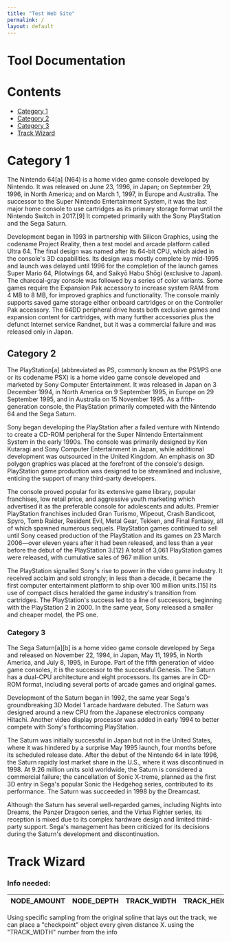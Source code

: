 ```yaml
---
title: "Test Web Site"
permalink: /
layout: default
---
```

# Tool Documentation

# Contents
- [Category 1](#category-1)
- [Category 2](#category-2)
- [Category 3](#category-3)
- [Track Wizard](#track-wizard)

# Category 1

The Nintendo 64[a] (N64) is a home video game console developed by Nintendo. It was released on June 23, 1996, in Japan; on September 29, 1996, in North America; and on March 1, 1997, in Europe and Australia. The successor to the Super Nintendo Entertainment System, it was the last major home console to use cartridges as its primary storage format until the Nintendo Switch in 2017.[9] It competed primarily with the Sony PlayStation and the Sega Saturn.

Development began in 1993 in partnership with Silicon Graphics, using the codename Project Reality, then a test model and arcade platform called Ultra 64. The final design was named after its 64-bit CPU, which aided in the console's 3D capabilities. Its design was mostly complete by mid-1995 and launch was delayed until 1996 for the completion of the launch games Super Mario 64, Pilotwings 64, and Saikyō Habu Shōgi (exclusive to Japan). The charcoal-gray console was followed by a series of color variants. Some games require the Expansion Pak accessory to increase system RAM from 4 MB to 8 MB, for improved graphics and functionality. The console mainly supports saved game storage either onboard cartridges or on the Controller Pak accessory. The 64DD peripheral drive hosts both exclusive games and expansion content for cartridges, with many further accessories plus the defunct Internet service Randnet, but it was a commercial failure and was released only in Japan.



## Category 2

The PlayStation[a] (abbreviated as PS, commonly known as the PS1/PS one or its codename PSX) is a home video game console developed and marketed by Sony Computer Entertainment. It was released in Japan on 3 December 1994, in North America on 9 September 1995, in Europe on 29 September 1995, and in Australia on 15 November 1995. As a fifth-generation console, the PlayStation primarily competed with the Nintendo 64 and the Sega Saturn.

Sony began developing the PlayStation after a failed venture with Nintendo to create a CD-ROM peripheral for the Super Nintendo Entertainment System in the early 1990s. The console was primarily designed by Ken Kutaragi and Sony Computer Entertainment in Japan, while additional development was outsourced in the United Kingdom. An emphasis on 3D polygon graphics was placed at the forefront of the console's design. PlayStation game production was designed to be streamlined and inclusive, enticing the support of many third-party developers.

The console proved popular for its extensive game library, popular franchises, low retail price, and aggressive youth marketing which advertised it as the preferable console for adolescents and adults. Premier PlayStation franchises included Gran Turismo, Wipeout, Crash Bandicoot, Spyro, Tomb Raider, Resident Evil, Metal Gear, Tekken, and Final Fantasy, all of which spawned numerous sequels. PlayStation games continued to sell until Sony ceased production of the PlayStation and its games on 23 March 2006—over eleven years after it had been released, and less than a year before the debut of the PlayStation 3.[12] A total of 3,061 PlayStation games were released, with cumulative sales of 967 million units.

The PlayStation signalled Sony's rise to power in the video game industry. It received acclaim and sold strongly; in less than a decade, it became the first computer entertainment platform to ship over 100 million units.[15] Its use of compact discs heralded the game industry's transition from cartridges. The PlayStation's success led to a line of successors, beginning with the PlayStation 2 in 2000. In the same year, Sony released a smaller and cheaper model, the PS one.

### Category 3

The Sega Saturn[a][b] is a home video game console developed by Sega and released on November 22, 1994, in Japan, May 11, 1995, in North America, and July 8, 1995, in Europe. Part of the fifth generation of video game consoles, it is the successor to the successful Genesis. The Saturn has a dual-CPU architecture and eight processors. Its games are in CD-ROM format, including several ports of arcade games and original games.

Development of the Saturn began in 1992, the same year Sega's groundbreaking 3D Model 1 arcade hardware debuted. The Saturn was designed around a new CPU from the Japanese electronics company Hitachi. Another video display processor was added in early 1994 to better compete with Sony's forthcoming PlayStation.

The Saturn was initially successful in Japan but not in the United States, where it was hindered by a surprise May 1995 launch, four months before its scheduled release date. After the debut of the Nintendo 64 in late 1996, the Saturn rapidly lost market share in the U.S., where it was discontinued in 1998. At 9.26 million units sold worldwide, the Saturn is considered a commercial failure; the cancellation of Sonic X-treme, planned as the first 3D entry in Sega's popular Sonic the Hedgehog series, contributed to its performance. The Saturn was succeeded in 1998 by the Dreamcast.

Although the Saturn has several well-regarded games, including Nights into Dreams, the Panzer Dragoon series, and the Virtua Fighter series, its reception is mixed due to its complex hardware design and limited third-party support. Sega's management has been criticized for its decisions during the Saturn's development and discontinuation.

# Track Wizard

### Info needed:

|NODE_AMOUNT|NODE_DEPTH|TRACK_WIDTH|TRACK_HEIGHT|
|-|-|-|-|


Using specific sampling from the original spline that lays out the track, we can place a "checkpoint" object every given distance X. using the "TRACK_WIDTH" number from the info
